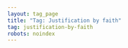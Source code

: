 ```yaml
---
layout: tag_page
title: "Tag: Justification by faith"
tag: justification-by-faith
robots: noindex
---
```

